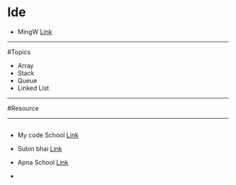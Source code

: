 # Ide
- MingW [Link](https://sourceforge.net/projects/mingw-w64/files/Toolchains%20targetting%20Win32/Personal%20Builds/mingw-builds/installer/mingw-w64-install.exe/download)

---
#Topics
- Array
- Stack
- Queue
- Linked List

---
#Resource

---
##
- My code School [Link](https://www.youtube.com/channel/UClEEsT7DkdVO_fkrBw0OTrA)

- Subin bhai [Link](https://www.youtube.com/watch?v=Mz9BlmST31w&list=PLym69wpbTIIEOesltWGUsVnY9HDWbJit_)

- Apna School [Link](https://www.youtube.com/watch?v=z9bZufPHFLU&list=PLfqMhTWNBTe0b2nM6JHVCnAkhQRGiZMSJ)

-